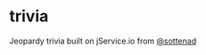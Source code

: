 # trivia
Jeopardy trivia built on jService.io from <a href="https://github.com/sottenad">@sottenad</a>
